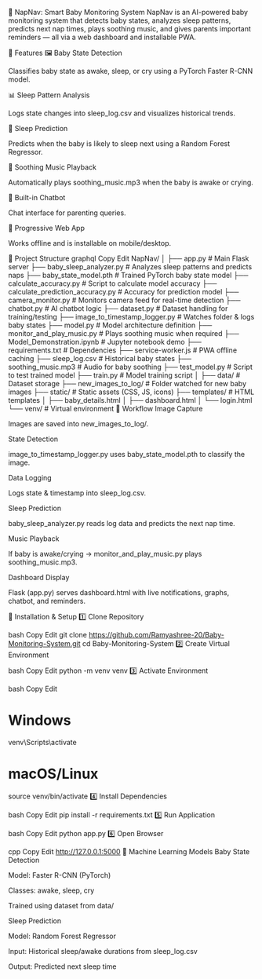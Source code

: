 🍼 NapNav: Smart Baby Monitoring System
NapNav is an AI-powered baby monitoring system that detects baby states, analyzes sleep patterns, predicts next nap times, plays soothing music, and gives parents important reminders — all via a web dashboard and installable PWA.

📌 Features
🖼️ Baby State Detection

Classifies baby state as awake, sleep, or cry using a PyTorch Faster R-CNN model.

📊 Sleep Pattern Analysis

Logs state changes into sleep_log.csv and visualizes historical trends.

🤖 Sleep Prediction

Predicts when the baby is likely to sleep next using a Random Forest Regressor.

🎵 Soothing Music Playback

Automatically plays soothing_music.mp3 when the baby is awake or crying.

💬 Built-in Chatbot

Chat interface for parenting queries.

📱 Progressive Web App

Works offline and is installable on mobile/desktop.

📂 Project Structure
graphql
Copy
Edit
NapNav/
│
├── app.py                       # Main Flask server
├── baby_sleep_analyzer.py       # Analyzes sleep patterns and predicts naps
├── baby_state_model.pth         # Trained PyTorch baby state model
├── calculate_accuracy.py        # Script to calculate model accuracy
├── calculate_prediction_accuracy.py  # Accuracy for prediction model
├── camera_monitor.py            # Monitors camera feed for real-time detection
├── chatbot.py                   # AI chatbot logic
├── dataset.py                   # Dataset handling for training/testing
├── image_to_timestamp_logger.py # Watches folder & logs baby states
├── model.py                     # Model architecture definition
├── monitor_and_play_music.py    # Plays soothing music when required
├── Model_Demonstration.ipynb    # Jupyter notebook demo
├── requirements.txt             # Dependencies
├── service-worker.js            # PWA offline caching
├── sleep_log.csv                # Historical baby states
├── soothing_music.mp3           # Audio for baby soothing
├── test_model.py                 # Script to test trained model
├── train.py                     # Model training script
│
├── data/                        # Dataset storage
├── new_images_to_log/           # Folder watched for new baby images
├── static/                      # Static assets (CSS, JS, icons)
├── templates/                   # HTML templates
│   ├── baby_details.html
│   ├── dashboard.html
│   └── login.html
└── venv/                        # Virtual environment
🔄 Workflow
Image Capture

Images are saved into new_images_to_log/.

State Detection

image_to_timestamp_logger.py uses baby_state_model.pth to classify the image.

Data Logging

Logs state & timestamp into sleep_log.csv.

Sleep Prediction

baby_sleep_analyzer.py reads log data and predicts the next nap time.

Music Playback

If baby is awake/crying → monitor_and_play_music.py plays soothing_music.mp3.

Dashboard Display

Flask (app.py) serves dashboard.html with live notifications, graphs, chatbot, and reminders.

🚀 Installation & Setup
1️⃣ Clone Repository

bash
Copy
Edit
git clone https://github.com/Ramyashree-20/Baby-Monitoring-System.git
cd Baby-Monitoring-System
2️⃣ Create Virtual Environment

bash
Copy
Edit
python -m venv venv
3️⃣ Activate Environment

bash
Copy
Edit
# Windows
venv\Scripts\activate
# macOS/Linux
source venv/bin/activate
4️⃣ Install Dependencies

bash
Copy
Edit
pip install -r requirements.txt
5️⃣ Run Application

bash
Copy
Edit
python app.py
6️⃣ Open Browser

cpp
Copy
Edit
http://127.0.0.1:5000
🧠 Machine Learning Models
Baby State Detection

Model: Faster R-CNN (PyTorch)

Classes: awake, sleep, cry

Trained using dataset from data/

Sleep Prediction

Model: Random Forest Regressor

Input: Historical sleep/awake durations from sleep_log.csv

Output: Predicted next sleep time


